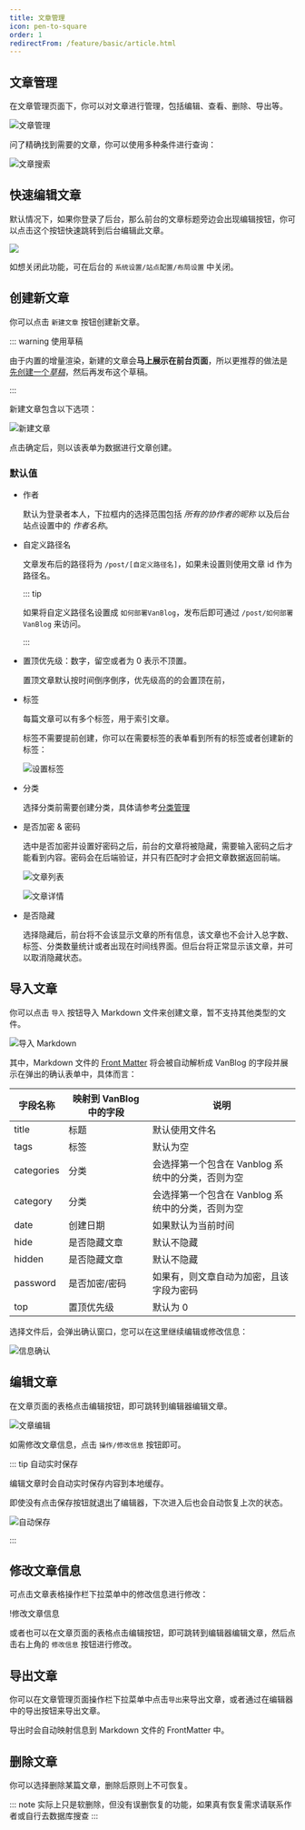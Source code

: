 ```yaml
---
title: 文章管理
icon: pen-to-square
order: 1
redirectFrom: /feature/basic/article.html
---
```


## 文章管理

在文章管理页面下，你可以对文章进行管理，包括编辑、查看、删除、导出等。

![文章管理](https://pic.mereith.com/img/fa30658aba8173cda4be40a3df34008a.clipboard-2022-08-30.png)

问了精确找到需要的文章，你可以使用多种条件进行查询：

![文章搜索](https://pic.mereith.com/img/acc7dd7093ac0110cdffdb5d11e226df.clipboard-2022-08-15.png)

<!-- more -->

## 快速编辑文章
默认情况下，如果你登录了后台，那么前台的文章标题旁边会出现编辑按钮，你可以点击这个按钮快速跳转到后台编辑此文章。

![](https://pic.mereith.com/img/a6438e873dcbd601d23bdbf1a7fad74f.clipboard-2023-05-06.webp)

如想关闭此功能，可在后台的 `系统设置/站点配置/布局设置` 中关闭。

## 创建新文章

你可以点击 `新建文章` 按钮创建新文章。

::: warning 使用草稿

由于内置的增量渲染，新建的文章会**马上展示在前台页面**，所以更推荐的做法是 [先创建一个*草稿*](./draft.md#创建草稿)，然后再发布这个草稿。

:::

新建文章包含以下选项：

![新建文章](https://pic.mereith.com/img/c10e25ee028e3a7cd5306940ca146e80.clipboard-2023-02-27.png)

点击确定后，则以该表单为数据进行文章创建。

### 默认值

- 作者

  默认为登录者本人，下拉框内的选择范围包括 _所有的协作者的昵称_ 以及后台站点设置中的 _作者名称_。

- 自定义路径名

  文章发布后的路径将为 `/post/[自定义路径名]`，如果未设置则使用文章 id 作为路径名。

  ::: tip

  如果将自定义路径名设置成 `如何部署VanBlog`，发布后即可通过 `/post/如何部署VanBlog` 来访问。

  :::

- 置顶优先级：数字，留空或者为 0 表示不顶置。

  置顶文章默认按时间倒序倒序，优先级高的的会置顶在前，

- 标签

  每篇文章可以有多个标签，用于索引文章。

  标签不需要提前创建，你可以在需要标签的表单看到所有的标签或者创建新的标签：

  ![设置标签](https://pic.mereith.com/img/f96db83327831a83b5eb7b010be0f431.clipboard-2022-08-15.png)

- 分类

  选择分类前需要创建分类，具体请参考[分类管理](./tag.md#分类管理)

- 是否加密 & 密码

  选中是否加密并设置好密码之后，前台的文章将被隐藏，需要输入密码之后才能看到内容。密码会在后端验证，并只有匹配时才会把文章数据返回前端。

  ![文章列表](https://pic.mereith.com/img/a694826dd1a45976cc652087640c41c1.clipboard-2022-08-16.png)

  ![文章详情](https://pic.mereith.com/img/fad60a38e0d6819bfe6089108fe4142a.clipboard-2022-08-16.png)

- 是否隐藏

  选择隐藏后，前台将不会该显示文章的所有信息，该文章也不会计入总字数、标签、分类数量统计或者出现在时间线界面。但后台将正常显示该文章，并可以取消隐藏状态。

## 导入文章

你可以点击 `导入` 按钮导入 Markdown 文件来创建文章，暂不支持其他类型的文件。

![导入 Markdown](https://pic.mereith.com/img/537490f086ff26ab0b339bd68f7f9016.clipboard-2022-08-29.png)

其中，Markdown 文件的 [Front Matter](https://hexo.bootcss.com/docs/front-matter.html) 将会被自动解析成 VanBlog 的字段并展示在弹出的确认表单中，具体而言：

| 字段名称   | 映射到 VanBlog 中的字段 | 说明                                              |
| ---------- | ----------------------- | ------------------------------------------------- |
| title      | 标题                    | 默认使用文件名                                    |
| tags       | 标签                    | 默认为空                                          |
| categories | 分类                    | 会选择第一个包含在 Vanblog 系统中的分类，否则为空 |
| category   | 分类                    | 会选择第一个包含在 Vanblog 系统中的分类，否则为空 |
| date       | 创建日期                | 如果默认为当前时间                                |
| hide       | 是否隐藏文章            | 默认不隐藏                                        |
| hidden     | 是否隐藏文章            | 默认不隐藏                                        |
| password   | 是否加密/密码           | 如果有，则文章自动为加密，且该字段为密码          |
| top        | 置顶优先级              | 默认为 0                                          |

选择文件后，会弹出确认窗口，您可以在这里继续编辑或修改信息：

![信息确认](https://pic.mereith.com/img/1f0d74ef0ac87dd8f4b6e3e65b84bf84.clipboard-2022-08-29.png)

## 编辑文章

在文章页面的表格点击编辑按钮，即可跳转到编辑器编辑文章。

![文章编辑](https://pic.mereith.com/img/577da489715c94c183247ba63887aac5.clipboard-2022-08-30.png)

如需修改文章信息，点击 `操作/修改信息` 按钮即可。

::: tip 自动实时保存

编辑文章时会自动实时保存内容到本地缓存。

即使没有点击保存按钮就退出了编辑器，下次进入后也会自动恢复上次的状态。

![自动保存](https://pic.mereith.com/img/85fa1dc72226c92b7b176cc40690999d.clipboard-2022-08-31.png)

:::

## 修改文章信息

可点击文章表格操作栏下拉菜单中的修改信息进行修改：

!修改文章信息[](https://pic.mereith.com/img/fc6d04c1ab31ab97a53c96d11be87515.clipboard-2022-08-30.png)

或者也可以在文章页面的表格点击编辑按钮，即可跳转到编辑器编辑文章，然后点击右上角的 `修改信息` 按钮进行修改。

## 导出文章

你可以在文章管理页面操作栏下拉菜单中点击`导出`来导出文章，或者通过在编辑器中的导出按钮来导出文章。

导出时会自动映射信息到 Markdown 文件的 FrontMatter 中。

## 删除文章

你可以选择删除某篇文章，删除后原则上不可恢复。

::: note 实际上只是软删除，但没有误删恢复的功能，如果真有恢复需求请联系作者或自行去数据库搜查
:::
